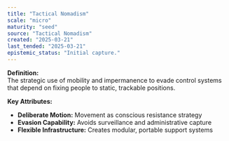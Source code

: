 ```yaml
---
title: "Tactical Nomadism"
scale: "micro"
maturity: "seed"
source: "Tactical Nomadism"
created: "2025-03-21"
last_tended: "2025-03-21"
epistemic_status: "Initial capture."
---
```

**Definition:**  
The strategic use of mobility and impermanence to evade control systems that depend on fixing people to static, trackable positions.

**Key Attributes:**  
- **Deliberate Motion:** Movement as conscious resistance strategy  
- **Evasion Capability:** Avoids surveillance and administrative capture  
- **Flexible Infrastructure:** Creates modular, portable support systems
